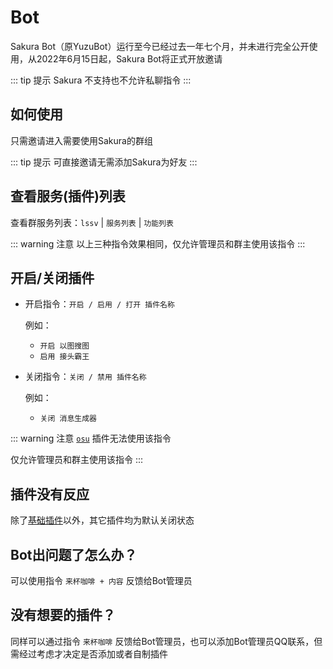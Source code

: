 # Bot

Sakura Bot（原YuzuBot）运行至今已经过去一年七个月，并未进行完全公开使用，从2022年6月15日起，Sakura Bot将正式开放邀请

::: tip 提示
Sakura 不支持也不允许私聊指令
:::

## 如何使用

只需邀请进入需要使用Sakura的群组

::: tip 提示
可直接邀请无需添加Sakura为好友
:::

## 查看服务(插件)列表

查看群服务列表：`lssv` | `服务列表` | `功能列表`

::: warning 注意
以上三种指令效果相同，仅允许管理员和群主使用该指令
:::

## 开启/关闭插件

- 开启指令：`开启 / 启用 / 打开 插件名称`

  例如：
    - `开启 以图搜图`
    - `启用 接头霸王`

- 关闭指令：`关闭 / 禁用 插件名称`

  例如：
    - `关闭 消息生成器`

::: warning 注意
[`osu`](../plugins/rhythmgame/osu!.md) 插件无法使用该指令

仅允许管理员和群主使用该指令
:::

## 插件没有反应

除了[基础插件](../plugins/default.md)以外，其它插件均为默认关闭状态

## Bot出问题了怎么办？

可以使用指令 `来杯咖啡 + 内容` 反馈给Bot管理员

## 没有想要的插件？

同样可以通过指令 `来杯咖啡` 反馈给Bot管理员，也可以添加Bot管理员QQ联系，但需经过考虑才决定是否添加或者自制插件